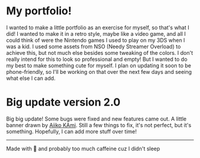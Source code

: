 # My portfolio!

I wanted to make a little portfolio as an exercise for myself, so that's what I did! I wanted to make it in a retro style, maybe like a video game, and all I could think of were the Nintendo games I used to play on my 3DS when I was a kid. I used some assets from NSO (Needy Streamer Overload) to achieve this, but not much else besides some tweaking of the colors. I don't really intend for this to look so professional and empty! But I wanted to do my best to make something cute for myself. I plan on updating it soon to be phone-friendly, so I'll be working on that over the next few days and seeing what else I can add.

# Big update version 2.0
Big big update! Some bugs were fixed and new features came out. A little banner drawn by <a href="https://linkbio.co/7012703eXJ3NQ?fbclid=IwY2xjawJFrXZleHRuA2FlbQIxMAABHWXN7gUcheJUzY0RJi08Z8IiS0nC7g58wvEk8oRnItmZpbMrUYbd3MWgWA_aem_bvd5FJXtV1OiWerkkA6C4Q" target="_blank">Aiiko KAmi</a>. Still a few things to fix, it's not perfect, but it's something. Hopefully, I can add more stuff over time!

---

Made with 💖 and probably too much caffeine cuz I didn't sleep
